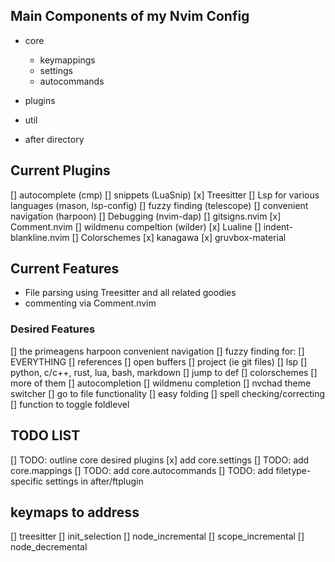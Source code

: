## Main Components of my Nvim Config
* core
    * keymappings
    * settings
    * autocommands

* plugins
* util
* after directory


## Current Plugins
[] autocomplete (cmp)
[] snippets (LuaSnip)
[x] Treesitter
[] Lsp for various languages (mason, lsp-config)
[] fuzzy finding (telescope)
[] convenient navigation (harpoon)
[] Debugging (nvim-dap)
[] gitsigns.nvim
[x] Comment.nvim
[] wildmenu compeltion (wilder)
[x] Lualine
[] indent-blankline.nvim
[] Colorschemes
    [x] kanagawa
    [x] gruvbox-material


## Current Features
* File parsing using Treesitter and all related goodies
* commenting via Comment.nvim


### Desired Features
[] the primeagens harpoon convenient navigation
[] fuzzy finding for:
    [] EVERYTHING
    [] references
    [] open buffers
    [] project (ie git files)
[] lsp
    [] python, c/c++, rust, lua, bash, markdown
    [] jump to def
[] colorschemes
    [] more of them
[] autocompletion
[] wildmenu completion
[] nvchad theme switcher
[] go to file functionality
[] easy folding
[] spell checking/correcting
[] function to toggle foldlevel


## TODO LIST
[] TODO: outline core desired plugins
[x] add core.settings
[] TODO: add core.mappings
[] TODO: add core.autocommands
[] TODO: add filetype-specific settings in after/ftplugin
## keymaps to address
[] treesitter
    [] init_selection
    [] node_incremental
    [] scope_incremental
    [] node_decremental
